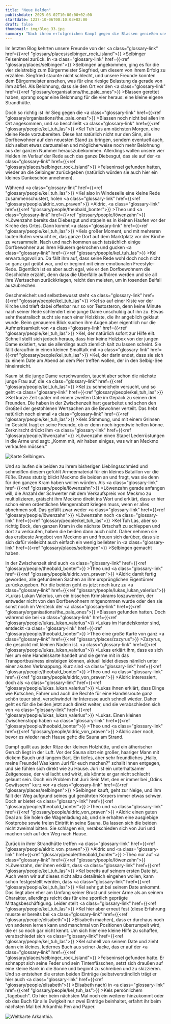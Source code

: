 ```yaml
---
title: "Neue Helden"
publishdate: 2025-03-02T10:00:00+02:00
startdate: 1237-10-06T00:10:03+02:00
draft: false
thumbnail: img/Blog_33.jpg
summary: "Nach ihrem erfolgreichen Kampf gegen die Blassen genießen unsere Helden ihren verdienten Ruhm. Doch nicht alle Belohnungen sind aus Gold – manche sind... sagen wir mal, etwas persönlicher. Während Kel sich vor Date-Anfragen kaum retten kann, stolpern Theo, Aldric und Löwenzahn in die nächsten unerwarteten Ereignisse. Was als Nächstes kommt und wie Kel seine Dates auslebt, erfahrt ihr hier:"
---
```


Im letzten Blog kehrten unsere Freunde von der <a class="glossary-link" href={{<ref "glossary/places/selbinger_rock_island">}} >Selbinger Felseninsel</a> zurück. In <a class="glossary-link" href={{<ref "glossary/places/selbingen">}} >Selbingen</a> angekommen, ging es für die vier zielstrebig zum Bürgermeister Siegfried, um diesem von ihrem Erfolg zu erzählen. Siegfried staunte nicht schlecht, und unsere Freunde konnten dem Bürgermeister ansehen, was für eine riesige Belastung da gerade von ihm abfiel. Als Belohnung, dass sie den Ort vor den <a class="glossary-link" href={{<ref "glossary/organisations/the_pale_ones">}} >Blassen</a> gerettet haben, sprang sogar eine Belohnung für die vier heraus: eine kleine eigene Strandhütte.

Doch so richtig ist ihr Sieg gegen die <a class="glossary-link" href={{<ref "glossary/organisations/the_pale_ones">}} >Blassen</a> noch nicht bei allen im Ort angekommen, und so beschließt <a class="glossary-link" href={{<ref "glossary/people/kel_tuh_las">}} >Kel Tuh Las</a> am nächsten Morgen, eine kleine Rede vorzubereiten. Diese hat natürlich nicht nur den Sinn, alle Dorfbewohner auf den neuesten Stand zu bringen, sondern eventuell auch, sich selbst etwas darzustellen und möglicherweise noch mehr Belohnung aus der ganzen Nummer herauszubekommen. Allerdings wollen unsere vier Helden im Verlauf der Rede auch das ganze Diebesgut, das sie auf der <a class="glossary-link" href={{<ref "glossary/places/selbinger_rock_island">}} >Felseninsel</a> gefunden hatten, wieder an die Selbinger zurückgeben (natürlich würden sie auch hier ein kleines Dankeschön annehmen).

Während <a class="glossary-link" href={{<ref "glossary/people/kel_tuh_las">}} >Kel</a> also in Windeseile eine kleine Rede zusammenschustert, holen <a class="glossary-link" href={{<ref "glossary/people/aldric_von_praven">}} >Aldric</a>, <a class="glossary-link" href={{<ref "glossary/people/theobald_bonter">}} >Theo</a> und <a class="glossary-link" href={{<ref "glossary/people/löwenzahn">}} >Löwenzahn</a> bereits das Diebesgut und stapeln es in kleinen Haufen vor der Kirche des Ortes. Dann kommt <a class="glossary-link" href={{<ref "glossary/people/kel_tuh_las">}} >Kels</a> großer Moment, und mit mehreren lauten Rufen versucht er, das ganze Dorf auf dem Marktplatz vor der Kirche zu versammeln. Nach und nach kommen auch tatsächlich einige Dorfbewohner aus ihren Häusern gekrochen und gucken <a class="glossary-link" href={{<ref "glossary/people/kel_tuh_las">}} >Kel</a> erwartungsvoll an. Da fällt ihm auf, dass seine Rede wohl doch noch nicht so ganz gut geübt war, und er beginnt mit einer emotionalen Freestyle-Rede. Eigentlich ist es aber auch egal, wie er den Dorfbewohnern die Geschichte erzählt, denn dass die Überfälle aufhören werden und sie all ihre Wertsachen zurückkriegen, reicht den meisten, um in tosenden Beifall auszubrechen.

Geschmeichelt und selbstbewusst steht <a class="glossary-link" href={{<ref "glossary/people/kel_tuh_las">}} >Kel</a> so auf einer Kiste vor der Kirche und trieft dabei offenbar nur so vor Testosteron, denn keine Minute nach seiner Rede schlendert eine junge Dame unschuldig auf ihn zu. Etwas sehr theatralisch sucht sie nach einer Holzkiste, die ihr angeblich geklaut wurde. Beim genaueren Blick suchen ihre Augen aber eigentlich nur die Aufmerksamkeit von <a class="glossary-link" href={{<ref "glossary/people/kel_tuh_las">}} >Kel</a>, der natürlich sofort zur Hilfe eilt. Schnell stellt sich jedoch heraus, dass hier keine Holzbox von der jungen Dame existiert, was sie allerdings auch ziemlich kalt zu lassen scheint. Sie fällt daraufhin in einen kleinen Smalltalk mit <a class="glossary-link" href={{<ref "glossary/people/kel_tuh_las">}} >Kel</a>, der darin endet, dass sie sich zu einem Date am Abend an dem Pier treffen wollen, der in den Selbig-See hineinreicht.

Kaum ist die junge Dame verschwunden, taucht aber schon die nächste junge Frau auf, die <a class="glossary-link" href={{<ref "glossary/people/kel_tuh_las">}} >Kel</a> zu schmeicheln versucht, und so geht <a class="glossary-link" href={{<ref "glossary/people/kel_tuh_las">}} >Kel</a> kurze Zeit später mit einem zweiten Date im Gepäck zu seinen drei Freunden. Die haben in der Zwischenzeit hart gearbeitet und schon den Großteil der gestohlenen Wertsachen an die Bewohner verteilt. Das hebt natürlich noch einmal <a class="glossary-link" href={{<ref "glossary/people/kel_tuh_las">}} >Kels</a> Stimmung, und mit einem Grinsen im Gesicht fragt er seine Freunde, ob er denn noch irgendwie helfen könne. Zerknirscht drückt ihm <a class="glossary-link" href={{<ref "glossary/people/löwenzahn">}} >Löwenzahn</a> einen Stapel Lederrüstungen in die Arme und sagt: „Komm mit, wir haben einiges, was wir an Meckmo verkaufen müssen."

<div class="img-max center">
  <img class="img-fluid" title="Karte Selbingen" alt="Karte Selbingen." src="/img/selbingen.jpg" />
</div>

Und so laufen die beiden zu ihrem bisherigen Lieblingsschmied und schmeißen diesem gefühlt Armeematerial für ein kleines Bataillon vor die Füße. Etwas stutzig blickt Meckmo die beiden an und fragt, was sie denn für den ganzen Kram haben wollen würden. Als <a class="glossary-link" href={{<ref "glossary/people/löwenzahn">}} >Löwenzahn</a> gerade anfangen will, die Anzahl der Schwerter mit dem Verkaufspreis von Meckmo zu multiplizieren, grätscht ihm Meckmo direkt ins Wort und erklärt, dass er hier schon einen ordentlichen Mengenrabatt kriegen muss, wenn er alles abnehmen soll. Das gefällt zwar weder <a class="glossary-link" href={{<ref "glossary/people/löwenzahn">}} >Löwenzahn</a> noch <a class="glossary-link" href={{<ref "glossary/people/kel_tuh_las">}} >Kel Tuh Las</a>, aber so richtig Bock, den ganzen Kram in die nächste Ortschaft zu schleppen und dort zu verkaufen, haben die beiden dann auch nicht. Daher nehmen sie das erstbeste Angebot von Meckmo an und freuen sich darüber, dass sie sich dafür vielleicht auch einfach ein wenig beliebter in <a class="glossary-link" href={{<ref "glossary/places/selbingen">}} >Selbingen</a> gemacht haben.

In der Zwischenzeit sind auch <a class="glossary-link" href={{<ref "glossary/people/theobald_bonter">}} >Theo</a> und <a class="glossary-link" href={{<ref "glossary/people/aldric_von_praven">}} >Aldric</a> damit fertig geworden, alle gefundenen Sachen an ihre ursprünglichen Eigentümer zurückzugeben. Für die beiden geht es jetzt noch kurz zu <a class="glossary-link" href={{<ref "glossary/people/lukas_lukan_valerius">}} >Lukas Lukan Valerius</a>, um ein bisschen Krimskrams loszuwerden, der entweder nicht von den Dorfbewohnern mitgenommen wurde oder den sie sonst noch im Versteck der <a class="glossary-link" href={{<ref "glossary/organisations/the_pale_ones">}} >Blassen</a> gefunden hatten. Doch während sie bei <a class="glossary-link" href={{<ref "glossary/people/lukas_lukan_valerius">}} >Lukas</a> im Handelskontor sind, entdeckt <a class="glossary-link" href={{<ref "glossary/people/theobald_bonter">}} >Theo</a> eine große Karte von ganz <a class="glossary-link" href={{<ref "glossary/places/zazyrus">}} >Zazyrus</a>, die gespickt mit kleinen Nadeln ist. <a class="glossary-link" href={{<ref "glossary/people/lukas_lukan_valerius">}} >Lukas</a> erklärt ihm, dass es sich hier um eine Handelskarte handelt und sie gerne mit in das Transportbusiness einsteigen können, aktuell leidet dieses nämlich unter einer akuten Verknappung. Kurz sind <a class="glossary-link" href={{<ref "glossary/people/theobald_bonter">}} >Theo</a> und <a class="glossary-link" href={{<ref "glossary/people/aldric_von_praven">}} >Aldric</a> interessiert, doch als <a class="glossary-link" href={{<ref "glossary/people/lukas_lukan_valerius">}} >Lukas</a> ihnen erklärt, dass Dinge wie Kutschen, Fahrer und auch die Rechte für eine Handelsroute ganz schön teuer sind, verschwindet ihr Interesse auch schnell wieder. Daher geht es für die beiden jetzt auch direkt weiter, und sie verabschieden sich von <a class="glossary-link" href={{<ref "glossary/people/lukas_lukan_valerius">}} >Lukas</a>. Einen kleinen Zwischenstopp haben <a class="glossary-link" href={{<ref "glossary/people/theobald_bonter">}} >Theo</a> und <a class="glossary-link" href={{<ref "glossary/people/aldric_von_praven">}} >Aldric</a> aber noch, bevor es wieder nach Hause geht: die Sauna am Strand.

Dampf quillt aus jeder Ritze der kleinen Holzhütte, und ein ätherischer Geruch liegt in der Luft. Vor der Sauna sitzt ein großer, haariger Mann mit dickem Bauch und langem Bart. Ein tiefes, aber sehr freundliches „Hallo, meine Freunde! Was kann Juri für euch machen?" schallt ihnen entgegen, und sie fühlen sich direkt wie zu Hause. Juri ist ein unterhaltsamer Zeitgenosse, der viel lacht und wirkt, als könnte er gar nicht schlecht gelaunt sein. Doch ein Problem hat Juri: Sein Met, den er immer bei „Odins Gewässern" kurz vor <a class="glossary-link" href={{<ref "glossary/places/selbingen">}} >Selbingen</a> kauft, geht zur Neige, und ihm fällt der Weg aufgrund seines gut genährten Körpers immer etwas schwer. Doch er bietet <a class="glossary-link" href={{<ref "glossary/people/theobald_bonter">}} >Theo</a> und <a class="glossary-link" href={{<ref "glossary/people/aldric_von_praven">}} >Aldric</a> einen guten Deal an: Sie holen die Wagenladung ab, und sie erhalten eine ausgiebige Kostprobe sowie freien Eintritt in seine Sauna. Da lassen sich die beiden nicht zweimal bitten. Sie schlagen ein, verabschieden sich von Juri und machen sich auf den Weg nach Hause.

Zurück in ihrer Strandhütte treffen <a class="glossary-link" href={{<ref "glossary/people/aldric_von_praven">}} >Aldric</a> und <a class="glossary-link" href={{<ref "glossary/people/theobald_bonter">}} >Theo</a> nur auf <a class="glossary-link" href={{<ref "glossary/people/löwenzahn">}} >Löwenzahn</a>, der ihnen erklärt, dass <a class="glossary-link" href={{<ref "glossary/people/kel_tuh_las">}} >Kel</a> bereits auf seinem ersten Date ist. Auch wenn wir auf dieses nicht allzu detailreich eingehen wollen, kann schon festgestellt werden, dass <a class="glossary-link" href={{<ref "glossary/people/kel_tuh_las">}} >Kel</a> sehr gut bei seinem Date ankommt. Das liegt aber eher am Umfang seiner Brust und seiner Arme als an seinem Charakter, allerdings reicht das für eine sportlich geprägte Mittagsbeschäftigung. Leider stellt <a class="glossary-link" href={{<ref "glossary/people/kel_tuh_las">}} >Kel</a> hier aber erneut fest (diese Erfahrung musste er bereits bei <a class="glossary-link" href={{<ref "glossary/people/elisabeth">}} >Elisabeth</a> machen), dass er durchaus noch von anderen lernen kann und manchmal von Positionen überrumpelt wird, die er so noch gar nicht kennt. Um sich hier eine kleine Hilfe zu schaffen, verabschiedet sich <a class="glossary-link" href={{<ref "glossary/people/kel_tuh_las">}} >Kel</a> schnell von seinem Date und zieht dann ein kleines, ledernes Buch aus seiner Jacke, das er auf der <a class="glossary-link" href={{<ref "glossary/places/selbinger_rock_island">}} >Felseninsel</a> gefunden hatte. Er schnappt sich seine Feder und sein Tintenfässchen, setzt sich draußen auf eine kleine Bank in die Sonne und beginnt zu schreiben und zu skizzieren. Und so entstehen die ersten beiden Einträge (selbstverständlich trägt er hier auch <a class="glossary-link" href={{<ref "glossary/people/elisabeth">}} >Elisabeth</a> nach) in <a class="glossary-link" href={{<ref "glossary/people/kel_tuh_las">}} >Kels</a> persönlichem „Tagebuch". Ob hier beim nächsten Mal noch ein weiterer hinzukommt oder ob das Buch für alle Ewigkeit nur zwei Einträge beinhaltet, erfahrt ihr beim nächsten Mal bei Arkanthia Pen and Paper.

<div class="img-max center">
  <img class="img-fluid" title="Weltkarte Arkanthia" alt="Weltkarte Arkanthia." src="/img/Arkanthia_Full_Map_Selbingen_Felseninsel.jpg" />
</div>
